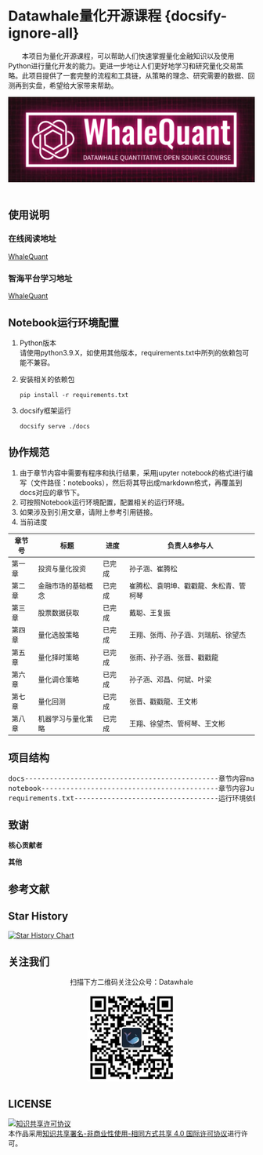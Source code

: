 # Datawhale量化开源课程 {docsify-ignore-all}
&emsp;&emsp;本项目为量化开源课程，可以帮助人们快速掌握量化金融知识以及使用Python进行量化开发的能力。更进一步地让人们更好地学习和研究量化交易策略。此项目提供了一套完整的流程和工具链，从策略的理念、研究需要的数据、回测再到实盘，希望给大家带来帮助。

<div align=center>
<img src="WhaleQuant-logo.png" width = "900">
</div>
<br/>

## 使用说明

### 在线阅读地址
[WhaleQuant](https://datawhalechina.github.io/whale-quant/)

### 智海平台学习地址
[WhaleQuant](https://aiplusx.momodel.cn/classroom/class/664bf1489f8b00ca14e4863e?activeKey=intro)

## Notebook运行环境配置
1. Python版本  
   请使用python3.9.X，如使用其他版本，requirements.txt中所列的依赖包可能不兼容。
   
2. 安装相关的依赖包
    ```shell
    pip install -r requirements.txt
    ```

3. docsify框架运行
    ```shell
    docsify serve ./docs
    ```

## 协作规范
1. 由于章节内容中需要有程序和执行结果，采用jupyter notebook的格式进行编写（文件路径：notebooks），然后将其导出成markdown格式，再覆盖到docs对应的章节下。
2. 可按照Notebook运行环境配置，配置相关的运行环境。
3. 如果涉及到引用文章，请附上参考引用链接。
4. 当前进度



| 章节号       | 标题                     | 进度   | 负责人&参与人                    |
| ------------ | ------------------------ | ------ | -------------------------------- |
| 第一章       | 投资与量化投资           | 已完成 | 孙子涵、崔腾松           |
| 第二章       | 金融市场的基础概念       | 已完成 | 崔腾松、袁明坤、戳戳龍、朱松青、管柯琴             |
| 第三章       | 股票数据获取 | 已完成 | 戴聪、王复振     |
| 第四章       | 量化选股策略         | 已完成 | 王翔、张雨、孙子涵、刘瑞航、徐望杰 |
| 第五章       | 量化择时策略         | 已完成 | 张雨、孙子涵、张晋、戳戳龍       |
| 第六章       | 量化调仓策略         | 已完成 | 孙子涵、邓昌、何斌、叶梁         |
| 第七章       | 量化回测             | 已完成 | 张晋、戳戳龍、王文彬 |
| 第八章       | 机器学习与量化策略   | 已完成 | 王翔、徐望杰、管柯琴、王文彬 |


## 项目结构
<pre>
docs-----------------------------------------------章节内容markdown格式
notebook-------------------------------------------章节内容JupyterNotebook格式以及其它内容
requirements.txt-----------------------------------运行环境依赖包
</pre>

## 致谢

**核心贡献者**

**其他**

## 参考文献

## Star History

[![Star History Chart](https://api.star-history.com/svg?repos=datawhalechina/whale-quant&type=Date)](https://star-history.com/#datawhalechina/whale-quant&Date)

## 关注我们

<div align=center>
<p>扫描下方二维码关注公众号：Datawhale</p>
<img src="qrcode.jpeg" width = "180" height = "180">
</div>

## LICENSE
<a rel="license" href="http://creativecommons.org/licenses/by-nc-sa/4.0/"><img alt="知识共享许可协议" style="border-width:0" src="https://img.shields.io/badge/license-CC%20BY--NC--SA%204.0-lightgrey" /></a><br />本作品采用<a rel="license" href="http://creativecommons.org/licenses/by-nc-sa/4.0/">知识共享署名-非商业性使用-相同方式共享 4.0 国际许可协议</a>进行许可。
